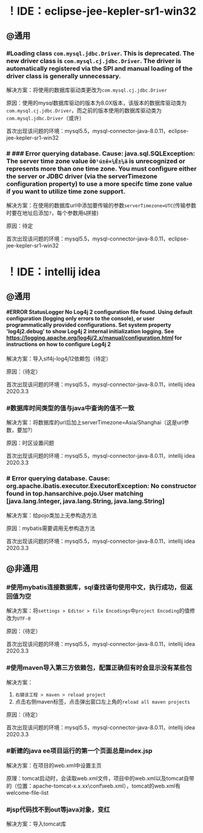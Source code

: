 # ！IDE：eclipse-jee-kepler-sr1-win32

## @通用

### #Loading class `com.mysql.jdbc.Driver`. This is deprecated. The new driver class is `com.mysql.cj.jdbc.Driver`. The driver is automatically registered via the SPI and manual loading of the driver class is generally unnecessary.

解决方案：将使用的数据库驱动类更改为`com.mysql.cj.jdbc.Driver`

原因：使用的mysql数据库驱动的版本为8.0X版本，该版本的数据库驱动类为`com.mysql.cj.jdbc.Driver`，而之前的版本使用的数据库驱动类为`com.mysql.jdbc.Driver`（或许）

首次出现该问题的环境：mysql5.5，mysql-connector-java-8.0.11，eclipse-jee-kepler-sr1-win32

### # ### Error querying database.  Cause: java.sql.SQLException: The server time zone value `ÖÐ¹ú±ê×¼Ê±¼ä` is unrecognized or represents more than one time zone. You must configure either the server or JDBC driver (via the serverTimezone configuration property) to use a more specifc time zone value if you want to utilize time zone support.

解决方案：在使用的数据库url中添加要传输的参数`serverTimezone=UTC`(传输参数时要在地址后添加`?`，每个参数用`&`拼接)

原因：待定

首次出现该问题的环境：mysql5.5，mysql-connector-java-8.0.11，eclipse-jee-kepler-sr1-win32

# ！IDE：intellij idea

## @通用

#### #ERROR StatusLogger No Log4j 2 configuration file found. Using default configuration (logging only errors to the console), or user programmatically provided configurations. Set system property 'log4j2.debug' to show Log4j 2 internal initialization logging. See https://logging.apache.org/log4j/2.x/manual/configuration.html for instructions on how to configure Log4j 2

解决方案：导入slf4j-log4j12依赖包（待定）

原因：（待定）

首次出现该问题的环境：mysql5.5，mysql-connector-java-8.0.11，intellij idea 2020.3.3

### #数据库时间类型的值与java中查询的值不一致

解决方案：将数据库的url后加上serverTimezone=Asia/Shanghai（这是url参数，要加?）

原因：时区设置问题

首次出现该问题的环境：mysql5.5，mysql-connector-java-8.0.11，intellij idea 2020.3.3

### # Error querying database.  Cause: org.apache.ibatis.executor.ExecutorException: No constructor found in top.hansarchive.pojo.User matching [java.lang.Integer, java.lang.String, java.lang.String]

解决方案：给pojo类加上无参构造方法

原因：mybatis需要调用无参构造方法

首次出现该问题的环境：mysql5.5，mysql-connector-java-8.0.11，intellij idea 2020.3.3

## @非通用

### #使用mybatis连接数据库，sql查找语句使用中文，执行成功，但返回值为空

解决方案：将`settings > Editor > file Encodings`中`project Encoding`的值修改为`UTF-8`

原因：（待定）

首次出现该问题的环境：mysql5.5，mysql-connector-java-8.0.11，intellij idea 2020.3.3

### #使用maven导入第三方依赖包，配置正确但有时会显示没有某些包

解决方案：

1. `右键该工程 > maven > reload project`
2. 点击右侧maven标签，点击弹出窗口左上角的`reload all maven projects`

原因：（待定）

首次出现该问题的环境：mysql5.5，mysql-connector-java-8.0.11，intellij idea 2020.3.3

### #新建的java ee项目运行的第一个页面总是index.jsp

解决方案：在项目的web.xml中设置主页

原理：tomcat启动时，会读取web.xml文件，项目中的web.xml以及tomcat自带的（位置：apache-tomcat-x.x.xx\conf\web.xml），tomcat的web.xml有welcome-file-list

### #jsp代码找不到out等java对象，变红

解决方案：导入tomcat库